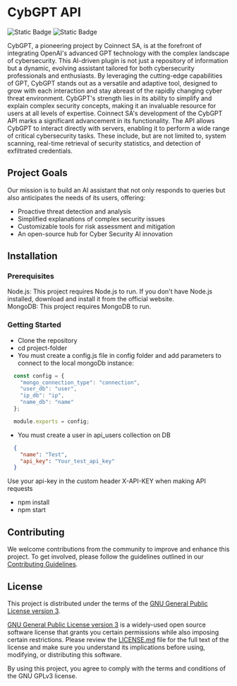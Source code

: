 # CybGPT API
<p>
  <img alt="Static Badge" src="https://img.shields.io/badge/code%20style-standardJS-blue?logo=javascript&logoColor=white">
  <img alt="Static Badge" src="https://img.shields.io/badge/licence-GPL3.0-blue">
</p>



CybGPT, a pioneering project by Coinnect SA, is at the forefront of integrating OpenAI's advanced GPT technology with the complex landscape of cybersecurity. This AI-driven plugin is not just a repository of information but a dynamic, evolving assistant tailored for both cybersecurity professionals and enthusiasts. By leveraging the cutting-edge capabilities of GPT, CybGPT stands out as a versatile and adaptive tool, designed to grow with each interaction and stay abreast of the rapidly changing cyber threat environment. CybGPT's strength lies in its ability to simplify and explain complex security concepts, making it an invaluable resource for users at all levels of expertise. Coinnect SA's development of the CybGPT API marks a significant advancement in its functionality. The API allows CybGPT to interact directly with servers, enabling it to perform a wide range of critical cybersecurity tasks. These include, but are not limited to, system scanning, real-time retrieval of security statistics, and detection of exfiltrated credentials. 

## Project Goals

Our mission is to build an AI assistant that not only responds to queries but also anticipates the needs of its users, offering:
- Proactive threat detection and analysis
- Simplified explanations of complex security issues
- Customizable tools for risk assessment and mitigation
- An open-source hub for Cyber Security AI innovation

## Installation

### Prerequisites
Node.js: This project requires Node.js to run. If you don't have Node.js installed, download and install it from the official website.<br>
MongoDB: This project requires MongoDB to run.

### Getting Started
- Clone the repository
- cd project-folder
- You must create a config.js file in config folder and add parameters to connect to the local mongoDb instance:

```javascript
  const config = {
    "mongo_connection_type": "connection",
    "user_db": "user",
    "ip_db": "ip",
    "name_db": "name"
  };

  module.exports = config;
```

- You must create a user in api_users collection on DB
```json
  {
    "name": "Test",
    "api_key": "Your_test_api_key"
  }
```
Use your api-key in the custom header X-API-KEY when making API requests

- npm install
- npm start

## Contributing

We welcome contributions from the community to improve and enhance this project. To get involved, please follow the guidelines outlined in our [Contributing Guidelines](CONTRIBUTING.md).

## License

This project is distributed under the terms of the [GNU General Public License version 3](LICENSE.md).

[GNU General Public License version 3](LICENSE.md) is a widely-used open source software license that grants you certain permissions while also imposing certain restrictions. Please review the [LICENSE.md](LICENSE.md) file for the full text of the license and make sure you understand its implications before using, modifying, or distributing this software.

By using this project, you agree to comply with the terms and conditions of the GNU GPLv3 license.
